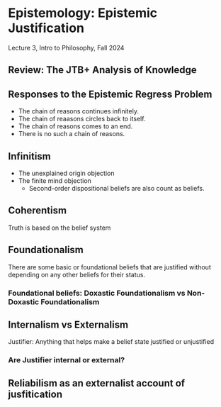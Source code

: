 # Epistemology: Epistemic Justification
Lecture 3, Intro to Philosophy, Fall 2024

## Review: The JTB+ Analysis of Knowledge

## Responses to the Epistemic Regress Problem
* The chain of reasons continues infinitely.
* The chain of reaasons circles back to itself.
* The chain of reasons comes to an end.
* There is no such a chain of reasons.

## Infinitism
* The unexplained origin objection
* The finite mind objection
  * Second-order dispositional beliefs are also count as beliefs.

## Coherentism
Truth is based on the belief system

## Foundationalism
There are some basic or foundational beliefs that are justified without depending on any other beliefs for their status.

### Foundational beliefs: Doxastic Foundationalism vs Non-Doxastic Foundationalism

## Internalism vs Externalism
Justifier: Anything that helps make a belief state justified or unjustified
### Are Justifier internal or external?

## Reliabilism as an externalist account of jusfitication
